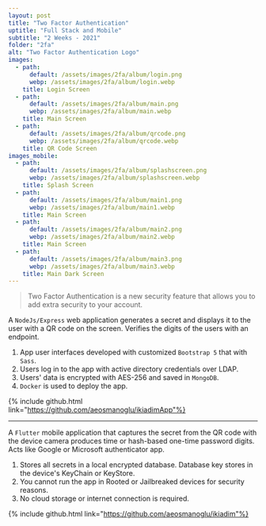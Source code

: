 ```yaml
---
layout: post
title: "Two Factor Authentication"
uptitle: "Full Stack and Mobile"
subtitle: "2 Weeks - 2021"
folder: "2fa"
alt: "Two Factor Authentication Logo"
images:
  - path: 
      default: /assets/images/2fa/album/login.png
      webp: /assets/images/2fa/album/login.webp
    title: Login Screen
  - path: 
      default: /assets/images/2fa/album/main.png
      webp: /assets/images/2fa/album/main.webp
    title: Main Screen
  - path: 
      default: /assets/images/2fa/album/qrcode.png
      webp: /assets/images/2fa/album/qrcode.webp
    title: QR Code Screen
images_mobile:
  - path: 
      default: /assets/images/2fa/album/splashscreen.png
      webp: /assets/images/2fa/album/splashscreen.webp
    title: Splash Screen
  - path: 
      default: /assets/images/2fa/album/main1.png
      webp: /assets/images/2fa/album/main1.webp
    title: Main Screen
  - path: 
      default: /assets/images/2fa/album/main2.png
      webp: /assets/images/2fa/album/main2.webp
    title: Main Screen
  - path: 
      default: /assets/images/2fa/album/main3.png
      webp: /assets/images/2fa/album/main3.webp
    title: Main Dark Screen
---
```


> Two Factor Authentication is a new security feature that allows you to add extra security to your account.


A `NodeJs/Express` web application generates a secret and displays it to the user with a QR code on the screen. Verifies the digits of the users with an endpoint.

1. App user interfaces developed with customized `Bootstrap 5` that with `Sass`.
1. Users log in to the app with active directory credentials over LDAP.
1. Users' data is encrypted with AES-256 and saved in `MongoDB`.
1. `Docker` is used to deploy the app.

{% include github.html link="https://github.com/aeosmanoglu/ikiadimApp"%}

---


A `Flutter` mobile application that captures the secret from the QR code with the device camera produces time or hash-based one-time password digits. Acts like Google or Microsoft authenticator app.

1. Stores all secrets in a local encrypted database. Database key stores in the device's KeyChain or KeyStore.
1. You cannot run the app in Rooted or Jailbreaked devices for security reasons.
1. No cloud storage or internet connection is required.

{% include github.html link="https://github.com/aeosmanoglu/ikiadim"%}
